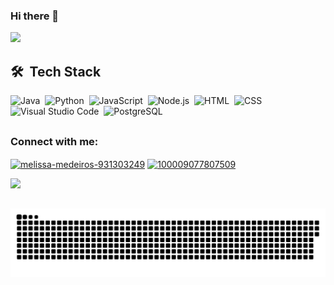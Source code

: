 ### Hi there 👋


<img height="180em" src="https://github-readme-stats.vercel.app/api/top-langs/?username=honeythisa&layout=compact&langs_count=7&theme=dracula"/>


  ##
  
## 🛠 &nbsp;Tech Stack
![Java](https://img.shields.io/badge/-Java-05122A?style=flat&logo=java)&nbsp;
![Python](https://img.shields.io/badge/-Python-05122A?style=flat&logo=python)&nbsp;
![JavaScript](https://img.shields.io/badge/-JavaScript-05122A?style=flat&logo=javascript)&nbsp;
![Node.js](https://img.shields.io/badge/-Node.js-05122A?style=flat&logo=node.js)&nbsp;
![HTML](https://img.shields.io/badge/-HTML-05122A?style=flat&logo=HTML5)&nbsp;
![CSS](https://img.shields.io/badge/-CSS-05122A?style=flat&logo=CSS3&logoColor=1572B6)&nbsp;
![Visual Studio Code](https://img.shields.io/badge/-Visual%20Studio%20Code-05122A?style=flat&logo=visual-studio-code&logoColor=007ACC)&nbsp;
![PostgreSQL](https://img.shields.io/badge/-PostgreSQL-05122A?style=flat&logo=postgresql)&nbsp;

  ##
  
<h3 align="left">Connect with me:</h3>
<p align="left">
<a href="https://linkedin.com/in/melissa-medeiros-931303249" target="blank"><img align="center" src="https://raw.githubusercontent.com/rahuldkjain/github-profile-readme-generator/master/src/images/icons/Social/linked-in-alt.svg" alt="melissa-medeiros-931303249" height="30" width="40" /></a>
<a href="https://fb.com/profile.php?id=100009077807509" target="blank"><img align="center" src="https://raw.githubusercontent.com/rahuldkjain/github-profile-readme-generator/master/src/images/icons/Social/facebook.svg" alt="100009077807509" height="30" width="40" /></a>
</p>
<a href = "mailto:honeythisa@gmail.com"><img src="https://img.shields.io/badge/-Gmail-%23333?style=for-the-badge&logo=gmail&logoColor=white" target="_blank"></a>


  ##


![Snake animation](https://github.com/honeythisa/honeythisa/blob/output/github-contribution-grid-snake.svg)
